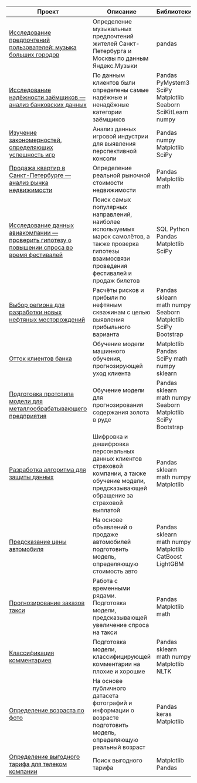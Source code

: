| Проект                                                                                       | Описание                                                                                                                                                | Библиотеки                                                   |   |
|----------------------------------------------------------------------------------------------|---------------------------------------------------------------------------------------------------------------------------------------------------------|--------------------------------------------------------------|---|
| [Исследование предпочтений пользователей: музыка больших городов](https://github.com/fedkos/my_yandex_praktikum_projects/tree/master/big_cities_music_project)                              | Определение музыкальных предпочтений жителей Санкт\-Петербурга и Москвы по данным Яндекс\.Музыки                                                       | pandas                                                       |   |
| [Исследование надёжности заёмщиков — анализ банковских данных](https://github.com/fedkos/my_yandex_praktikum_projects/tree/master/borrowers_reliability_project_1st_project)                                 | По данным клиентов были определены самые надёжные и ненадёжные категории заёмщиков                                                                       | Pandas PyMystem3 SciPy Matplotlib Seaborn SciKitLearn numpy  |   |
| [Изучение закономерностей, определяющих успешность игр](https://github.com/fedkos/my_yandex_praktikum_projects/tree/master/game_industry_research_4th_project)                                        | Анализ данных игровой индустрии для выявления перспективной консоли                                                                                     | Pandas numpy Matplotlib SciPy                                |   |
| [Продажа квартир в Санкт\-Петербурге — анализ рынка недвижимости](https://github.com/fedkos/my_yandex_praktikum_projects/tree/master/research_of_real_estate_for_sale_2nd_project)                              | Определение реальной рыночной стоимости недвижимости                                                                                                    | Pandas Matplotlib math                                       |   |
| [Исследование данных авиакомпании — проверить гипотезу о повышении спроса во время фестивалей](https://github.com/fedkos/my_yandex_praktikum_projects/tree/master/flight_analysis_13th_project) | Поиск самых популярных направлений, наиболее используемых марок самолётов, а также проверка гипотезы взаимосвязи проведения фестивалей и продаж билетов | SQL Python Pandas Matplotlib SciPy                           |   |
| [Выбор региона для разработки новых нефтяных месторождений](https://github.com/fedkos/my_yandex_praktikum_projects/tree/master/oil_well_analysis_7th_project)                                    | Расчёты рисков и прибыли по нефтяным скважинам с целью выявления прибыльного варианта                                                                   | Pandas sklearn math numpy Seaborn Matplotlib SciPy Bootstrap |   |
| [Отток клиентов банка](https://github.com/fedkos/my_yandex_praktikum_projects/tree/master/predictive_model_for_the_bak_6th_project)                                                                         | Обучение модели машинного обучения, прогнозирующей уход клиента                                                                                         | Matplotlib Pandas SciPy math numpy sklearn                   |   |
| [Подготовка прототипа модели для металлообрабатывающего предприятия](https://github.com/fedkos/my_yandex_praktikum_projects/tree/master/gold_recovery_rate_prediction_model_8th_project)                           | Обучение модели для прогнозирования содержания золота в руде                                                                                            | Pandas sklearn math numpy Seaborn Matplotlib SciPy Bootstrap |   |
| [Разработка алгоритма для защиты данных](https://github.com/fedkos/my_yandex_praktikum_projects/tree/master/customer_data_encryption_9th_project)                                                       | Шифровка и дешифровка персональных данных клиентов страховой компании, а также обучение модели, предсказывающей обращение за страховой выплатой         | Pandas sklearn math numpy Matplotlib                         |   |
| [Предсказание цены автомобиля](https://github.com/fedkos/my_yandex_praktikum_projects/tree/master/car_price_prediction_model_10th_project)                                                                 | На основе объявлений о продаже автомобилей подготовить модель, определяющую стоимость авто                                                              | Pandas sklearn math numpy Matplotlib СatBoost LightGBM       |   |
| [Прогнозирование заказов такси](https://github.com/fedkos/my_yandex_praktikum_projects/tree/master/taxi_demand_prediction_model_11th_project)                                                                | Работа с временными рядами\. Подготовка модели, предсказывающей увеличение спроса на такси                                                              | Pandas Matplotlib math                                       |   |
| [Классификация комментариев](https://github.com/fedkos/my_yandex_praktikum_projects/tree/master/search_for_toxic_comments_12th)                                                                   | Подготовка модели, классифицирующей комментарии на плохие и хорошие                                                                                     | Pandas sklearn math numpy Matplotlib NLTK                    |   |
| [Определение возраста по фото](https://github.com/fedkos/my_yandex_praktikum_projects/tree/master/computer_vision_14th_project)                                                                 | На основе публичного датасета фотографий и информации о возрасте подготовить модель, определяющую реальный возраст                                      | Pandas keras Matplotlib                                      |   |
| [Определение выгодного тарифа для телеком компании](https://github.com/fedkos/my_yandex_praktikum_projects/tree/master/predictive_models_for_mobile_operator_5th_poroject)                                            | Поиск выгодного тарифа                                                                                                                                  | Matplotlib Pandas                                            |   |
